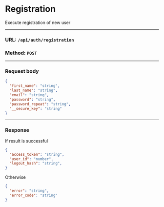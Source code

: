 # Registration

Execute registration of new user

---
### URL: `/api/auth/registration`
### Method: `POST`
---

### Request body
```json
{
  "first_name": "string",
  "last_name": "string",
  "email": "string",
  "password": "string",
  "password_repeat": "string",
  "__secure_key": "string"
}
```
---


### Response
If result is successful
```json
{
  "access_token": "string",
  "user_id": "number",
  "logout_hash": "string",
}
```

Otherwise
```json
{
  "error": "string",
  "error_code": "string"
}
```